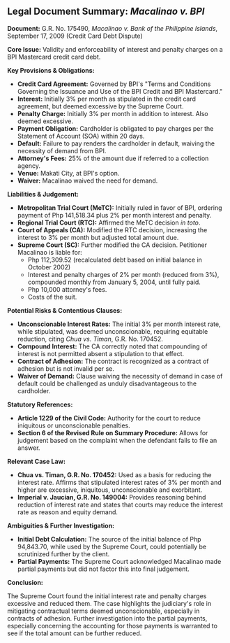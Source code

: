 ## Legal Document Summary: *Macalinao v. BPI*

**Document:** G.R. No. 175490, *Macalinao v. Bank of the Philippine Islands*, September 17, 2009 (Credit Card Debt Dispute)

**Core Issue:** Validity and enforceability of interest and penalty charges on a BPI Mastercard credit card debt.

**Key Provisions & Obligations:**

*   **Credit Card Agreement:** Governed by BPI's "Terms and Conditions Governing the Issuance and Use of the BPI Credit and BPI Mastercard."
*   **Interest:** Initially 3% per month as stipulated in the credit card agreement, but deemed excessive by the Supreme Court.
*   **Penalty Charge:** Initially 3% per month in addition to interest. Also deemed excessive.
*   **Payment Obligation:** Cardholder is obligated to pay charges per the Statement of Account (SOA) within 20 days.
*   **Default:** Failure to pay renders the cardholder in default, waiving the necessity of demand from BPI.
*   **Attorney's Fees:** 25% of the amount due if referred to a collection agency.
*   **Venue:** Makati City, at BPI's option.
*   **Waiver:** Macalinao waived the need for demand.

**Liabilities & Judgement:**

*   **Metropolitan Trial Court (MeTC):** Initially ruled in favor of BPI, ordering payment of Php 141,518.34 plus 2% per month interest and penalty.
*   **Regional Trial Court (RTC):** Affirmed the MeTC decision *in toto*.
*   **Court of Appeals (CA):** Modified the RTC decision, increasing the interest to 3% per month but adjusted total amount due.
*   **Supreme Court (SC):** Further modified the CA decision. Petitioner Macalinao is liable for:
    *   Php 112,309.52 (recalculated debt based on initial balance in October 2002)
    *   Interest and penalty charges of 2% per month (reduced from 3%), compounded monthly from January 5, 2004, until fully paid.
    *   Php 10,000 attorney's fees.
    *   Costs of the suit.

**Potential Risks & Contentious Clauses:**

*   **Unconscionable Interest Rates:** The initial 3% per month interest rate, while stipulated, was deemed unconscionable, requiring equitable reduction, citing *Chua vs. Timan*, G.R. No. 170452.
*   **Compound Interest:** The CA correctly noted that compounding of interest is not permitted absent a stipulation to that effect.
*   **Contract of Adhesion:** The contract is recognized as a contract of adhesion but is not invalid per se.
*   **Waiver of Demand:** Clause waiving the necessity of demand in case of default could be challenged as unduly disadvantageous to the cardholder.

**Statutory References:**

*   **Article 1229 of the Civil Code:** Authority for the court to reduce iniquitous or unconscionable penalties.
*   **Section 6 of the Revised Rule on Summary Procedure:** Allows for judgement based on the complaint when the defendant fails to file an answer.

**Relevant Case Law:**

*   **Chua vs. Timan, G.R. No. 170452:** Used as a basis for reducing the interest rate. Affirms that stipulated interest rates of 3% per month and higher are excessive, iniquitous, unconscionable and exorbitant.
*   **Imperial v. Jaucian, G.R. No. 149004:** Provides reasoning behind reduction of interest rate and states that courts may reduce the interest rate as reason and equity demand.

**Ambiguities & Further Investigation:**

*   **Initial Debt Calculation:** The source of the initial balance of Php 94,843.70, while used by the Supreme Court, could potentially be scrutinized further by the client.
*   **Partial Payments:** The Supreme Court acknowledged Macalinao made partial payments but did not factor this into final judgement.

**Conclusion:**

The Supreme Court found the initial interest rate and penalty charges excessive and reduced them. The case highlights the judiciary's role in mitigating contractual terms deemed unconscionable, especially in contracts of adhesion. Further investigation into the partial payments, especially concerning the accounting for those payments is warranted to see if the total amount can be further reduced.
